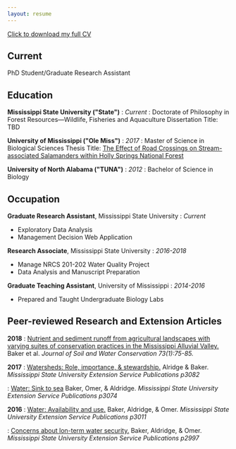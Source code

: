 ```yaml
---
layout: resume
---
```


[Click to download my full CV](https://github.com/AldridgeCaleb/aldridgecaleb.github.io/blob/master/images/Aldridge_CV_2018-02-07.pdf)
## Current

PhD Student/Graduate Research Assistant



## Education

__Mississippi State University ("State")__
:   *Current*
:   Doctorate of Philosophy in Forest Resources—Wildlife, Fisheries and Aquaculture
Dissertation Title: TBD
  
__University of Mississippi ("Ole Miss")__
:   *2017*
:   Master of Science in Biological Sciences
Thesis Title: [The Effect of Road Crossings on Stream-associated Salamanders within Holly Springs National Forest](https://search.proquest.com/pqdtglobal/docview/1925911777/previewPDF/C545681D238C470FPQ/1?accountid=34815)
  
__University of North Alabama ("TUNA")__
:   *2012*
:   Bachelor of Science in Biology 



## Occupation

__Graduate Research Assistant__, Mississippi State University
:   *Current*
- Exploratory Data Analysis
- Management Decision Web Application
  
__Research Associate__, Mississippi State University 
:   *2016-2018*
- Manage NRCS 201-202 Water Quality Project
- Data Analysis and Manuscript Preparation
  
__Graduate Teaching Assistant__, University of Mississippi
:   *2014-2016*
- Prepared and Taught Undergraduate Biology Labs



## Peer-reviewed Research and Extension Articles

__2018__
:   [Nutrient and sediment runoff from agricultural landscapes with varying suites of conservation practices in the Mississippi Alluvial Valley.](http://www.jswconline.org/content/73/1/75.short) Baker et al. *Journal of Soil and Water Conservation 73(1):75-85.*
  
__2017__
:   [Watersheds: Role, importance, & stewardship.](http://extension.msstate.edu/sites/default/files/publications/publications/p3082.pdf) Alridge & Baker. *Mississippi State University Extension Service Publications p3082*

:   [Water: Sink to sea](http://extension.msstate.edu/sites/default/files/publications/publications/p3074.pdf) Baker, Omer, & Aldridge. *Mississippi State University Extension Service Publications p3074*
  
__2016__
:   [Water: Availability and use.](http://extension.msstate.edu/sites/default/files/publications/publications/p3011.pdf) Baker, Aldridge, & Omer. *Mississippi State University Extension Service Publications p3011*

:   [Concerns about lon-term water security.](http://extension.msstate.edu/sites/default/files/publications/publications/p2997.pdf) Baker, Aldridge, & Omer. *Mississippi State University Extension Service Publications p2997*



<!-- ### Footer

Last updated: 2018-02-07 -->
